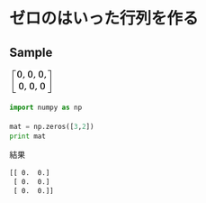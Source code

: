 # ゼロのはいった行列を作る

## Sample

![](/img/np_zerotensor.png)

```python
import numpy as np

mat = np.zeros([3,2])
print mat
```

結果
```shell
[[ 0.  0.]
 [ 0.  0.]
 [ 0.  0.]]
```